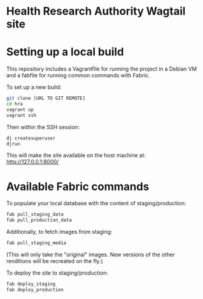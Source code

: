 Health Research Authority Wagtail site
==================

# Setting up a local build

This repository includes a Vagrantfile for running the project in a Debian VM and
a fabfile for running common commands with Fabric.

To set up a new build:

``` bash
git clone [URL TO GIT REMOTE]
cd hra
vagrant up
vagrant ssh
```

Then within the SSH session:

``` bash
dj createsuperuser
djrun
```

This will make the site available on the host machine at: http://127.0.0.1:8000/


# Available Fabric commands

To populate your local database with the content of staging/production:

``` bash
fab pull_staging_data
fab pull_production_data
```

Additionally, to fetch images from staging:

``` bash
fab pull_staging_media
```

(This will only take the "original" images. New versions of the other renditions will be recreated on the fly.)



To deploy the site to staging/production:


``` bash
fab deploy_staging
fab deploy_production
```
